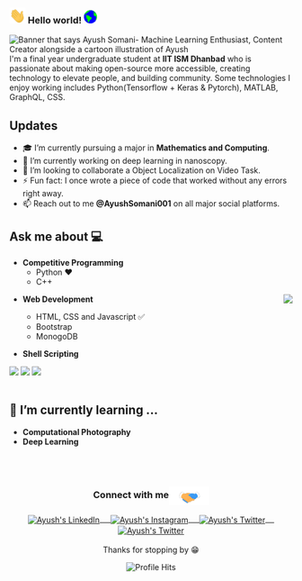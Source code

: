 ### <img src="Assets/Hi.gif" width="29px"> Hello world!&nbsp;<img src="Assets/Earth.gif" width="24px">
<img src="gh-header.jpg" alt="Banner that says Ayush Somani- Machine Learning Enthusiast, Content Creator alongside a cartoon illustration of Ayush"><br>
I'm a final year undergraduate student at **IIT ISM Dhanbad** who is passionate about making open-source more accessible, creating technology to elevate people, and building community. Some technologies I enjoy working includes Python(Tensorflow + Keras & Pytorch), MATLAB, GraphQL, CSS. 

## Updates
- 🎓 I’m currently pursuing a major in **Mathematics and Computing**.
- 🔭 I’m currently working on deep learning in nanoscopy.
- 🤔 I’m looking to collaborate a Object Localization on Video Task.
- ⚡ Fun fact: I once wrote a piece of code that worked without any errors right away.
- 📫 Reach out to me **@AyushSomani001** on all major social platforms.


## Ask me about :computer: 
- **Competitive Programming**
	- Python ❤️
	- C++

<img align="right" src="https://github.com/rajput2107/rajput2107/blob/master/Assets/Developer.gif"/>

- **Web Development**
	- HTML, CSS and Javascript :white_check_mark:
	- Bootstrap
	- MonogoDB
  
- **Shell Scripting**


<code><a href="https://www.python.org/" target="_blank"><img height="50" src="https://www.vectorlogo.zone/logos/python/python-ar21.svg"></a></code>
<code><a href="https://www.linux.org/" target="_blank"><img height="50" src="https://www.vectorlogo.zone/logos/linux/linux-ar21.svg"></a></code>
<code><a href="https://www.docker.com/" target="_blank"><img height="50" src="https://www.vectorlogo.zone/logos/docker/docker-official.svg"></a></code>
<br/><br/>

## 🌱 I’m currently learning ...
- **Computational Photography**
- **Deep Learning**
<br/>
  <br/>
   
<div align="center">
  <h3 align="center">Connect with me<img align="center" src="Assets/Handshake.gif" height="33px" /></h3> 
</div>
<p align="center">
 <a href="https://www.linkedin.com/in/ayushsomani001/" target="blank">
  <img align="center" alt="Ayush's LinkedIn" width="30px" src="https://www.vectorlogo.zone/logos/linkedin/linkedin-icon.svg" /> &nbsp; &nbsp;
 </a>
 <a href="https://www.instagram.com/sunami_strikesss/" target="blank">
  <img align="center" alt="Ayush's Instagram" width="30px" src="https://www.vectorlogo.zone/logos/instagram/instagram-icon.svg" /> &nbsp; &nbsp;
 </a>
 <a href="https://twitter.com/AyushSomani001" target="blank">
  <img align="center" alt="Ayush's Twitter" width="30px" src="https://www.vectorlogo.zone/logos/twitter/twitter-official.svg" /> &nbsp; &nbsp;
 </a>
 <a href="https://medium.com/@ayushsomani001" target="blank">
  <img align="center" alt="Ayush's Twitter" width="30px" src="https://www.vectorlogo.zone/logos/medium/medium-tile.svg" />
 </a> 
  <br/>
  <br/>
  Thanks for stopping by 😁<br/>
</p>
<p align="center"><img alt="Profile Hits" src="https://hits.seeyoufarm.com/api/count/incr/badge.svg?url=https%3A%2F%2Fgithub.com%2Fayushsomani001%2F" /></p>
<br/>
<p>
